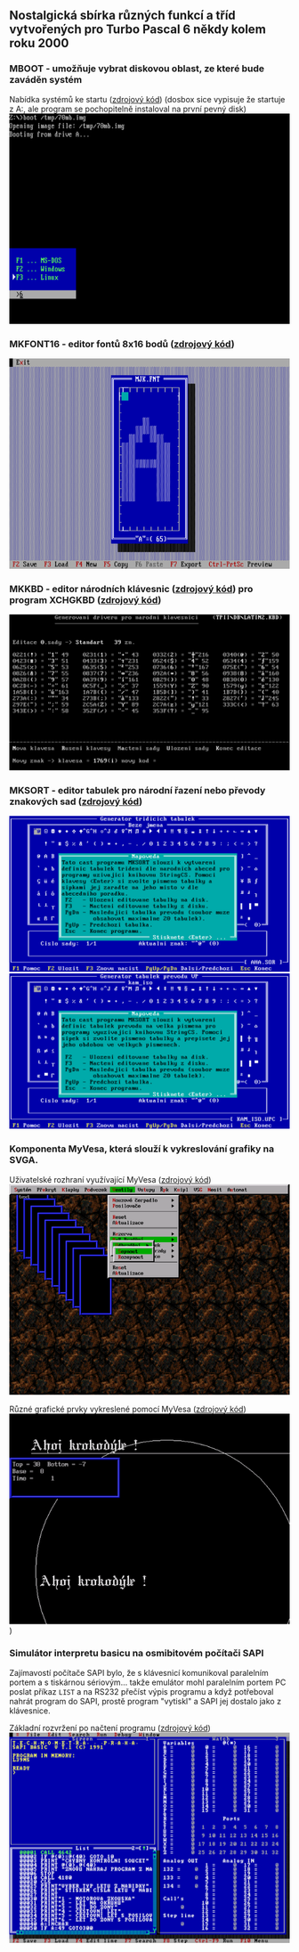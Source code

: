 ## Nostalgická sbírka různých funkcí a tříd vytvořených pro Turbo Pascal 6 někdy kolem roku 2000

### MBOOT - umožňuje vybrat diskovou oblast, ze které bude zaváděn systém

Nabídka systémů ke startu ([zdrojový kód](MBOOT/BOOT.ASS)) (dosbox sice vypisuje že startuje z A:, ale program se pochopitelně instaloval na první pevný disk)
![Nabídka systémů ke startu](screenshots/mboot.png)

### MKFONT16 - editor fontů 8x16 bodů ([zdrojový kód](PROGRAMY/MKFONT16.PAS))
![MKFONT16](screenshots/mkfont16.png)

### MKKBD - editor národních klávesnic ([zdrojový kód](PROGRAMY/MKKBD.PAS)) pro program XCHGKBD ([zdrojový kód](PROGRAMY/XCHGKBD.PAS))
![MKKBD](screenshots/mkkbd.png)

### MKSORT - editor tabulek pro národní řazení nebo převody znakových sad ([zdrojový kód](PROGRAMY/MKSORT.PAS))
![MKSORT SOR](screenshots/mksort_sor.png) ![MKSORT UPC](screenshots/mksort_upc.png)

### Komponenta MyVesa, která slouží k vykreslování grafiky na SVGA.

Uživatelské rozhraní využívající MyVesa ([zdrojový kód](MYVESA2/DEMO.PAS))
![Uživatelské rozhraní využívající MyVesa](screenshots/myvesa2-demo.png)

Různé grafické prvky vykreslené pomocí MyVesa ([zdrojový kód](MYVESA2/VESAFNT.PAS))
![Různé grafické prvky vykreslené pomocí MyVesa](screenshots/myvesa2-vesafnt.png))

### Simulátor interpretu basicu na osmibitovém počítači SAPI

Zajímavostí počítače SAPI bylo, že s klávesnicí komunikoval paralelním portem a s tiskárnou sériovým... takže emulátor mohl paralelním portem PC poslat příkaz `LIST` a na RS232 přečíst výpis programu a když potřeboval nahrát program do SAPI, prostě program "vytiskl" a SAPI jej dostalo jako z klávesnice.

Základní rozvržení po načtení programu ([zdrojový kód](SAPI/SAPI.PAS))
![Simulátor interpretu basicu na osmibitovém počítači SAPI](screenshots/sapi.png)
